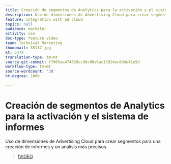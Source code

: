 ```yaml
---
title: Creación de segmentos de Analytics para la activación y el sistema de informes
description: Uso de dimensiones de Advertising Cloud para crear segmentos para una creación de informes y un análisis más precisos.
feature: integration with ad cloud
topics: null
audience: marketer
activity: use
doc-type: feature video
team: Technical Marketing
thumbnail: 35117.jpg
kt: 5474
translation-type: tm+mt
source-git-commit: f7065aa474339cc90c00a6ac13924ec8d4e41e5d
workflow-type: tm+mt
source-wordcount: '38'
ht-degree: 100%

---
```



# Creación de segmentos de Analytics para la activación y el sistema de informes

Uso de dimensiones de Advertising Cloud para crear segmentos para una creación de informes y un análisis más precisos.

>[!VIDEO](https://video.tv.adobe.com/v/35117/?quality=12&learn=on)
